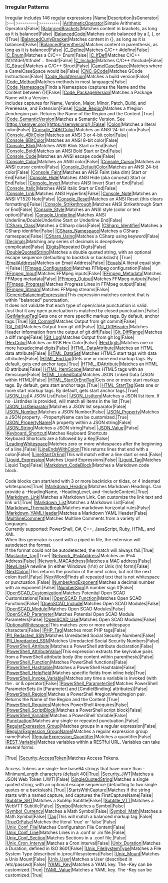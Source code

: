 ### Irregular Patterns
Irregular includes 146 regular expressions
|Name|Description|IsGenerator|
|:---|:----------|:----------|
|[ArithmeticOperator](/RegEx/ArithmeticOperator.regex.txt)|Simple Arithmetic Operators|False|
|[BalancedBrackets](/RegEx/BalancedBrackets.regex.txt)|Matches content in brackets, as long as it is balanced|False|
|[BalancedCode](/RegEx/BalancedCode.regex.ps1)|Matches code balanced by a [, {, or (|True|
|[BalancedCurlyBracket](/RegEx/BalancedCurlyBracket.regex.txt)|Matches content in {}, as long as it is balanced|False|
|[BalancedParenthesis](/RegEx/BalancedParenthesis.regex.txt)|Matches content in parenthesis, as long as it is balanced|False|
|[C_Define](/RegEx/C/Define.regex.txt)|Matches C/C++ #define|False|
|[C_Enum](/RegEx/C/Enum.regex.txt)|Matches a C/C++ Enum|False|
|[C_IfDef](/RegEx/C/IfDef.regex.txt)|Matches C/C++ #if/#ifdef/#ifndef .. #endif|False|
|[C_Include](/RegEx/C/Include.regex.txt)|Matches C/C++ #include|False|
|[C_Struct](/RegEx/C/Struct.regex.txt)|Matches a C/C++ Struct|False|
|[CamelCaseSpace](/RegEx/CamelCaseSpace.regex.txt)|Matches where a CamelCaseSpace would be|False|
|[CNC_GCode](/RegEx/CNC/GCode.regex.txt)|Matches GCode Instructions|False|
|[Code_BuildVersion](/RegEx/Code/BuildVersion.regex.txt)|Matches a build version|False|
|[Code_Method](/RegEx/Code/Method.regex.txt)|Matches methods in most languages|False|
|[Code_Namespace](/RegEx/Code/Namespace.regex.txt)|Finds a Namespace (captures the Name and the Content between {})|False|
|[Code_PackageVersion](/RegEx/Code/PackageVersion.regex.txt)|Matches a Package Name with a Version.<br/>Includes captures for Name, Version, Major, Minor, Patch, Build, and Prerelease, and Extension|False|
|[Code_Region](/RegEx/Code/Region.regex.ps1)|Matches a #region #endregion pair. Returns the Name of the Region and the Content.|True|
|[Code_SemanticVersion](/RegEx/Code/SemanticVersion.regex.txt)|Matches a Semantic Version.  See [https://semver.org/](https://semver.org/).|False|
|[Colon](/RegEx/Colon.regex.txt)|Matches a literal colon|False|
|[Console_24BitColor](/RegEx/Console/24BitColor.regex.txt)|Matches an ANSI 24-bit color|False|
|[Console_4BitColor](/RegEx/Console/4BitColor.regex.txt)|Matches an ANSI 3 or 4-bit color|False|
|[Console_8BitColor](/RegEx/Console/8BitColor.regex.txt)|Matches an ANSI 8-bit color|False|
|[Console_Blink](/RegEx/Console/Blink.regex.txt)|Matches ANSI Blink Start or End|False|
|[Console_Bold](/RegEx/Console/Bold.regex.txt)|Matches an ANSI Bold Start or End|False|
|[Console_Code](/RegEx/Console/Code.regex.txt)|Matches an ANSI escape code|False|
|[Console_Color](/RegEx/Console/Color.regex.txt)|Matches an ANSI color|False|
|[Console_Cursor](/RegEx/Console/Cursor.regex.txt)|Matches an ANSI cursor control|False|
|[Console_DefaultColor](/RegEx/Console/DefaultColor.regex.txt)|Matches an ANSI 24-bit color|False|
|[Console_Faint](/RegEx/Console/Faint.regex.txt)|Matches an ANSI Faint (aka dim) Start or End|False|
|[Console_Hide](/RegEx/Console/Hide.regex.txt)|Matches ANSI Hide (aka conceal) Start or End|False|
|[Console_Invert](/RegEx/Console/Invert.regex.txt)|Matches ANSI Invert Start or End|False|
|[Console_Italic](/RegEx/Console/Italic.regex.txt)|Matches ANSI Italic Start or End|False|
|[Console_Link](/RegEx/Console/Link.regex.txt)|Matches ANSI Hyperlink|False|
|[Console_Note](/RegEx/Console/Note.regex.txt)|Matches an ANSI VT520 Note|False|
|[Console_Reset](/RegEx/Console/Reset.regex.txt)|Matches an ANSI Reset (this clears formatting)|False|
|[Console_Strikethrough](/RegEx/Console/Strikethrough.regex.txt)|Matches ANSI Strikethrough Start or End|False|
|[Console_Style](/RegEx/Console/Style.regex.txt)|Matches an ANSI style (color or text option)|False|
|[Console_Underline](/RegEx/Console/Underline.regex.txt)|Matches ANSI Underline/DoubleUnderline Start or Underline End|False|
|[CSharp_Class](/RegEx/CSharp/Class.regex.txt)|Matches a CSharp class|False|
|[CSharp_Identifier](/RegEx/CSharp/Identifier.regex.txt)|Matches a CSharp identifier|False|
|[CSharp_Namespace](/RegEx/CSharp/Namespace.regex.txt)|Matches a CSharp namespace|False|
|[CSharp_Using](/RegEx/CSharp/Using.regex.txt)|Matches a CSharp using keyword|False|
|[Decimals](/RegEx/Decimals.regex.txt)|Matching any series of decimals is deceptively complicated|False|
|[Digits](/RegEx/Digits.regex.txt)|Repeated Digits|False|
|[DoubleQuotedString](/RegEx/DoubleQuotedString.regex.ps1)|Matches a double quoted string, with an optional escape sequence (defaulting to backtick or backslash).|True|
|[EmailAddress](/RegEx/EmailAddress.regex.txt)|Matches an Email Address|False|
|[Equals](/RegEx/Equals.regex.txt)|A literal equal sign =|False|
|[FFmpeg_Configuration](/RegEx/FFmpeg/Configuration.regex.txt)|Matches FFMpeg configuration|False|
|[FFmpeg_Input](/RegEx/FFmpeg/Input.regex.txt)|Matches FFMpeg inputs|False|
|[FFmpeg_Metadata](/RegEx/FFmpeg/Metadata.regex.txt)|Matches FFMpeg metadata|False|
|[FFmpeg_Output](/RegEx/FFmpeg/Output.regex.txt)|Matches FFMpeg outputs|False|
|[FFmpeg_Progress](/RegEx/FFmpeg/Progress.regex.txt)|Matches Progress Lines in FFMpeg output|False|
|[FFmpeg_Stream](/RegEx/FFmpeg/Stream.regex.txt)|Matches FFMpeg streams|False|
|[GenericBalancingExpression](/RegEx/GenericBalancingExpression.regex.txt)|This expression matches content that is within "balanced" punctuation.<br/>It does not validate that each type of open/close punctuation is valid.<br/>Just that it any open punctuation is matched by closed punctuation.|False|
|[GetMarkupTag](/RegEx/GetMarkupTag.regex.ps1)|Gets one or more specific markup tags.  By default, anchor tags.|True|
|[Git_Commit](/RegEx/Git/Commit.regex.txt)|Matches Output from git commit|False|
|[Git_Diff](/RegEx/Git/Diff.regex.txt)|Matches Output from git diff|False|
|[Git_DiffHeader](/RegEx/Git/DiffHeader.regex.txt)|Matches Header information from the output of git diff|False|
|[Git_DiffRange](/RegEx/Git/DiffRange.regex.txt)|Matches a diff range|False|
|[Git_Log](/RegEx/Git/Log.regex.txt)|Matches Output from git log|False|
|[HexColor](/RegEx/HexColor.regex.txt)|Matches an RGB Hex Color|False|
|[HexDigits](/RegEx/HexDigits.regex.txt)|Matches one or more hexadecimal digits|False|
|[HTML_DataAttribute](/RegEx/HTML/DataAttribute.regex.txt)|Matches an HTML data attribute|False|
|[HTML_DataSet](/RegEx/HTML/DataSet.regex.txt)|Matches HTML5 start tags with data attributes|False|
|[HTML_EndTag](/RegEx/HTML/EndTag.regex.ps1)|Gets one or more end markup tags.  By default, gets end anchor tags.|True|
|[HTML_IDAttribute](/RegEx/HTML/IDAttribute.regex.txt)|Matches an HTML ID attribute|False|
|[HTML_ItemScope](/RegEx/HTML/ItemScope.regex.txt)|Matches HTML5 tags with an itemscope|False|
|[HTML_LinkedData](/RegEx/HTML/LinkedData.regex.txt)|Matches JSON Linked Data (JSON within HTML)|False|
|[HTML_StartOrEndTag](/RegEx/HTML/StartOrEndTag.regex.ps1)|Gets one or more start markup tags.  By default, gets start anchor tags.|True|
|[HTML_StartTag](/RegEx/HTML/StartTag.regex.ps1)|Gets one or more start markup tags.  By default, gets start anchor tags.|True|
|[JSON_List](/RegEx/JSON/List.regex.txt)|A JSON List|False|
|[JSON_ListItem](/RegEx/JSON/ListItem.regex.ps1)|Matches a JSON list item.  If no -ListIndex is provided, will match all items in the list    |True|
|[JSON_ListSeparator](/RegEx/JSON/ListSeparator.regex.txt)|Matches a JSON list separator|False|
|[JSON_Number](/RegEx/JSON/Number.regex.txt)|Matches a JSON Number|False|
|[JSON_Property](/RegEx/JSON/Property.regex.ps1)|Matches a JSON property.  -PropertyName can be customized.|True|
|[JSON_PropertyName](/RegEx/JSON/PropertyName.regex.txt)|A property within a JSON string|False|
|[JSON_String](/RegEx/JSON/String.regex.txt)|Matches a JSON string|False|
|[JSON_Value](/RegEx/JSON/Value.regex.txt)||False|
|[Keyboard_Shortcut](/RegEx/Keyboard/Shortcut.regex.txt)|Matches Keyboard Shortcuts<br/>Keyboard Shortcuts are a <Modifiers> followed by a Key|False|
|[LeadingWhitespace](/RegEx/LeadingWhitespace.regex.txt)|Matches zero or more whitespaces after the beginning of a line.|False|
|[LineEndsWithColon](/RegEx/LineEndsWithColon.regex.txt)|This returns lines that end with a colon|False|
|[LineStartOrEnd](/RegEx/LineStartOrEnd.regex.txt)|This will match either a line start or end.|False|
|[Liquid_Expression](/RegEx/Liquid/Expression.regex.txt)|Matches Liquid Expressions|False|
|[Liquid_Tag](/RegEx/Liquid/Tag.regex.txt)|Matches Liquid Tags|False|
|[Markdown_CodeBlock](/RegEx/Markdown/CodeBlock.regex.ps1)|Matches a Markdown code block.  <br/>    <br/>    Code blocks can start/end with 3 or more backticks or tildas, or 4 indented whitespaces|True|
|[Markdown_Heading](/RegEx/Markdown/Heading.regex.ps1)|Matches Markdown Headings.  Can provide a -HeadingName, -HeadingLevel, and -IncludeContent.|True|
|[Markdown_Link](/RegEx/Markdown/Link.regex.ps1)|Matches a Markdown Link.  Can customize the link text and link url.|True|
|[Markdown_List](/RegEx/Markdown/List.regex.txt)|Matches a Markdown List|False|
|[Markdown_ThematicBreak](/RegEx/Markdown/ThematicBreak.regex.txt)|Matches markdown horizontal rules|False|
|[Markdown_YAMLHeader](/RegEx/Markdown/YAMLHeader.regex.txt)|Matches a Markdown YAML Header|False|
|[MultilineComment](/RegEx/MultilineComment.regex.ps1)|Matches Multline Comments from a variety of languages.<br/>Currently supported: PowerShell, C#, C++, JavaScript, Ruby, HTML, and XML<br/>When this generator is used with a piped in file, the extension will autodetect the format.<br/>If the format could not be autodetected, the match will always fail.|True|
|[Mustache_Tag](/RegEx/Mustache/Tag.regex.ps1)||True|
|[Network_IPv4Address](/RegEx/Network/IPv4Address.regex.txt)|Matches an IPv4 Address|False|
|[Network_MACAddress](/RegEx/Network/MACAddress.regex.txt)|Matches a MAC address|False|
|[NewLine](/RegEx/NewLine.regex.txt)|A newline (in either Windows (\r\n) or Unix (\n) form)|False|
|[NextColon](/RegEx/NextColon.regex.txt)|This returns the position of the next colon, but not the next colon itself.|False|
|[NextWord](/RegEx/NextWord.regex.txt)|Finds all repeated text that is not whitespace or punctuation.|False|
|[NumberAndExponent](/RegEx/NumberAndExponent.regex.txt)|Matches a decimal number with an exponent.|False|
|[NumberSign](/RegEx/NumberSign.regex.txt)|A number sign \#|False|
|[OpenSCAD_Customization](/RegEx/OpenSCAD/Customization.regex.txt)|Matches Potential Open SCAD Customizations|False|
|[OpenSCAD_Function](/RegEx/OpenSCAD/Function.regex.txt)|Matches Open SCAD Functions|False|
|[OpenSCAD_Include](/RegEx/OpenSCAD/Include.regex.txt)|Matches Open SCAD Modules|False|
|[OpenSCAD_Module](/RegEx/OpenSCAD/Module.regex.txt)|Matches Open SCAD Modules|False|
|[OpenSCAD_Parameter](/RegEx/OpenSCAD/Parameter.regex.txt)|Matches Potential Open SCAD Module Parameters|False|
|[OpenSCAD_Use](/RegEx/OpenSCAD/Use.regex.txt)|Matches Open SCAD Modules|False|
|[OptionalWhitespace](/RegEx/OptionalWhitespace.regex.txt)|This matches zero or more whitespace characters|False|
|[PHP_Tag](/RegEx/PHP/Tag.regex.txt)|Matches most PHP tags|False|
|[PII_Redacted_SSN](/RegEx/PII/Redacted_SSN.regex.txt)|Matches Unredacted Social Security Numbers|False|
|[PII_Unredacted_SSN](/RegEx/PII/Unredacted_SSN.regex.txt)|Matches Unredacted Social Security Numbers|False|
|[PowerShell_Attribute](/RegEx/PowerShell/Attribute.regex.txt)|Matches a PowerShell attribute declaration|False|
|[PowerShell_AttributeValue](/RegEx/PowerShell/AttributeValue.regex.txt)|This expression extracts the key/value pairs from a PowerShell attribute body (the content within parenthesis)|False|
|[PowerShell_Function](/RegEx/PowerShell/Function.regex.txt)|Matches PowerShell functions|False|
|[PowerShell_Hashtable](/RegEx/PowerShell/Hashtable.regex.txt)|Matches a PowerShell Hashtable|False|
|[PowerShell_HelpField](/RegEx/PowerShell/HelpField.regex.ps1)|Matches specific fields from inline help|True|
|[PowerShell_Invoke_Variable](/RegEx/PowerShell/Invoke_Variable.regex.txt)|Matches any time a variable is invoked (with the . or & operator)|False|
|[PowerShell_ParameterSet](/RegEx/PowerShell/ParameterSet.regex.txt)|Matches PowerShell ParameterSets (in [Parameter] and [CmdletBinding] attributes)|False|
|[PowerShell_Region](/RegEx/PowerShell/Region.regex.ps1)|Matches a PowerShell #region/#endregion pair.  Returns the Name of the Region and the Content.|True|
|[PowerShell_Requires](/RegEx/PowerShell/Requires.regex.txt)|Matches PowerShell #requires|False|
|[PowerShell_ScriptBlock](/RegEx/PowerShell/ScriptBlock.regex.txt)|Matches a PowerShell script block|False|
|[PowerShell_Variable](/RegEx/PowerShell/Variable.regex.txt)|Matches a PowerShell Variable|False|
|[Punctuation](/RegEx/Punctuation.regex.txt)|Matches any single or repeated punctuation.|False|
|[RegularExpression_Group](/RegEx/RegularExpression/Group.regex.txt)|Matches groups in a regular expression|False|
|[RegularExpression_GroupName](/RegEx/RegularExpression/GroupName.regex.txt)|Matches a regular expression group name|False|
|[RegularExpression_Quantifier](/RegEx/RegularExpression/Quantifier.regex.txt)|Matches a quantifier|False|
|[REST_Variable](/RegEx/REST/Variable.regex.ps1)|Matches variables within a RESTful URL.  Variables can take several forms:<br/><br/>|True|
|[Security_AccessToken](/RegEx/Security/AccessToken.regex.ps1)|Matches Access Tokens.<br/><br/>    Access Tokens are single-line base64 strings that have more than -MinimumLength characters (default 40)|True|
|[Security_JWT](/RegEx/Security/JWT.regex.txt)|Matches a JSON Web Token (JWT)|False|
|[SingleQuotedString](/RegEx/SingleQuotedString.regex.ps1)|Matches a single quoted string, with an optional escape sequence (defaulting to two single quotes or a backslash).|True|
|[StartsWithCapture](/RegEx/StartsWithCapture.regex.txt)|Matches if the string starts with a named capture, and captures the FirstCaptureName|False|
|[Subtitle_SRT](/RegEx/Subtitle/SRT.regex.txt)|Matches a SubRip Subtitle|False|
|[Subtitle_VTT](/RegEx/Subtitle/VTT.regex.txt)|Matches a WebVTT Subtitle|False|
|[Symbol](/RegEx/Symbol.regex.txt)|Matches a Symbol|False|
|[Symbol_Currency](/RegEx/Symbol/Currency.regex.txt)|Matches a Math Symbol|False|
|[Symbol_Math](/RegEx/Symbol/Math.regex.txt)|Matches a Math Symbol|False|
|[Tag](/RegEx/Tag.regex.txt)|This will match a balanced markup tag.|False|
|[TrueOrFalse](/RegEx/TrueOrFalse.regex.txt)|Matches the literal 'true' or 'false'|False|
|[Unix_Conf_File](/RegEx/Unix/Conf_File.regex.txt)|Matches Configuraiton File Content|False|
|[Unix_Conf_Line](/RegEx/Unix/Conf_Line.regex.txt)|Matches Lines in a .conf or .ini file.|False|
|[Unix_Conf_Section](/RegEx/Unix/Conf_Section.regex.txt)|Matches Sections in a .conf file.|False|
|[Unix_Cron_Interval](/RegEx/Unix/Cron_Interval.regex.txt)|Matches a Cron interval|False|
|[Unix_Duration](/RegEx/Unix/Duration.regex.txt)|Matches a Duration, defined in ISO 8601|False|
|[Unix_FileSystemType](/RegEx/Unix/FileSystemType.regex.txt)|Matches a File System Type (described in /proc/filesystems)|False|
|[Unix_Mount](/RegEx/Unix/Mount.regex.txt)|Matches a Unix Mount|False|
|[Unix_User](/RegEx/Unix/User.regex.txt)|Matches a User (described in /etc/passwd)|False|
|[YAML_Key](/RegEx/YAML/Key.regex.ps1)|Matches a YAML key.  The -Key can be customized.|True|
|[YAML_Value](/RegEx/YAML/Value.regex.ps1)|Matches a YAML key.  The -Key can be customized.|True|
